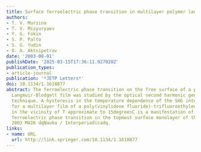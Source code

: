 ```yaml
---
title: Surface ferroelectric phase transition in multilayer polymer langmuir films
authors:
- T. V. Murzina
- T. V. Misyuryaev
- Y. G. Fokin
- S. P. Palto
- S. G. Yudin
- O. A. Aktsipetrov
date: '2003-08-01'
publishDate: '2025-03-15T17:36:11.927020Z'
publication_types:
- article-journal
publication: '*JETP Letters*'
doi: 10.1134/1.1618877
abstract: The ferroelectric phase transition on the free surface of a polymer ferroelectric
  Langmuir-Blodgett film was studied by the optical second harmonic generation (SHG)
  technique. A hysteresis in the temperature dependence of the SHG intensity observed
  for a multilayer film of a poly(vinylidene fluoride)-trifluoroethylene copolymer
  in the vicinity of T approximate to 15degreesC is a manifestation of the first-order
  ferroelectric phase transition in the topmost surface monolayer of the film. (C)
  2003 MAIK dqNauka / Interperiodicadq.
links:
- name: URL
  url: http://link.springer.com/10.1134/1.1618877
---
```

